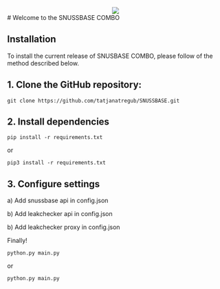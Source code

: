 <div align="center">
  <img src="https://www.thestoryoftexas.com/upload/images/events/movies/venomwisp-banner.png">
</div>
# Welcome to the SNUSSBASE COMBO

## Installation

To install the current release of SNUSBASE COMBO, please follow of the method described below.


## 1. Clone the GitHub repository:

```shell
git clone https://github.com/tatjanatregub/SNUSSBASE.git
```

## 2. Install dependencies

```shell
pip install -r requirements.txt
```
or
```shell
pip3 install -r requirements.txt
```

## 3. Configure settings

  a) Add snussbase api in config.json
  
  b) Add leakchecker api in config.json
  
  b) Add leakchecker proxy in config.json


Finally!

```shell
python.py main.py
```
or
```shell
python.py main.py
```




